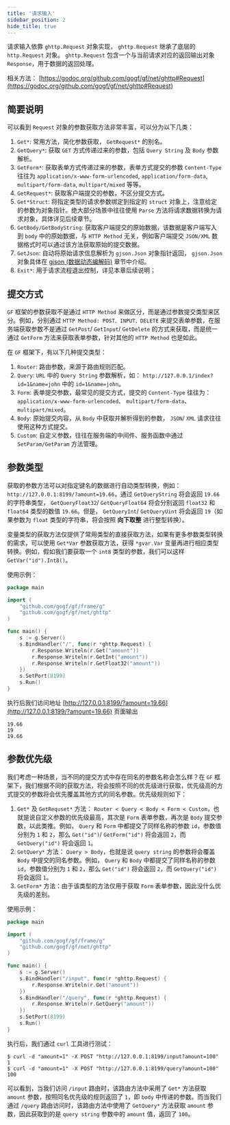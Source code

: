 ```yaml
---
title: '请求输入'
sidebar_position: 2
hide_title: true
---
```


请求输入依靠 `ghttp.Request` 对象实现， `ghttp.Request` 继承了底层的 `http.Request` 对象。 `ghttp.Request` 包含一个与当前请求对应的返回输出对象 `Response`，用于数据的返回处理。

相关方法： [https://godoc.org/github.com/gogf/gf/net/ghttp#Request](https://godoc.org/github.com/gogf/gf/net/ghttp#Request)

## 简要说明

可以看到 `Request` 对象的参数获取方法非常丰富，可以分为以下几类：

1. `Get*`: 常用方法，简化参数获取， `GetRequest*` 的别名。
2. `GetQuery*`: 获取 `GET` 方式传递过来的参数，包括 `Query String` 及 `Body` 参数解析。
3. `GetForm*`: 获取表单方式传递过来的参数，表单方式提交的参数 `Content-Type` 往往为 `application/x-www-form-urlencoded`, `application/form-data`, `multipart/form-data`, `multipart/mixed` 等等。
4. `GetRequest*`: 获取客户端提交的参数，不区分提交方式。
5. `Get*Struct`: 将指定类型的请求参数绑定到指定的 `struct` 对象上，注意给定的参数为对象指针。绝大部分场景中往往使用 `Parse` 方法将请求数据转换为请求对象，具体详见后续章节。
6. `GetBody/GetBodyString`: 获取客户端提交的原始数据，该数据是客户端写入到 `body` 中的原始数据，与 `HTTP Method` 无关，例如客户端提交 `JSON/XML` 数据格式时可以通过该方法获取原始的提交数据。
7. `GetJson`: 自动将原始请求信息解析为 `gjson.Json` 对象指针返回， `gjson.Json` 对象具体在 [gjson (数据动态编解码)](output/goframe-v1.14-md/模块列表/编码解码/gjson%20-数据动态编解码) 章节中介绍。
8. `Exit*`: 用于请求流程退出控制，详见本章后续说明；

## 提交方式

`GF` 框架的参数获取不是通过 `HTTP Method` 来做区分，而是通过参数提交类型来区分。例如，分别通过 `HTTP Method: POST、INPUT、DELETE` 来提交表单参数，在服务端获取参数不是通过 `GetPost`/ `GetInput`/ `GetDelete` 的方式来获取，而是统一通过 `GetForm` 方法来获取表单参数，针对其他的 `HTTP Method` 也是如此。

在 `GF` 框架下，有以下几种提交类型：

1. `Router`: 路由参数，来源于路由规则匹配。
2. `Query`: `URL` 中的 `Query String` 参数解析，如： `http://127.0.0.1/index?id=1&name=john` 中的 `id=1&name=john`。
3. `Form`: 表单提交参数，最常见的提交方式，提交的 `Content-Type` 往往为： `application/x-www-form-urlencoded`、 `multipart/form-data`、 `multipart/mixed`。
4. `Body`: 原始提交内容，从 `Body` 中获取并解析得到的参数， `JSON`/ `XML` 请求往往使用这种方式提交。
5. `Custom`: 自定义参数，往往在服务端的中间件、服务函数中通过 `SetParam/GetParam` 方法管理。

## 参数类型

获取的参数方法可以对指定键名的数据进行自动类型转换，例如： `http://127.0.0.1:8199/?amount=19.66`，通过 `GetQueryString` 将会返回 `19.66` 的字符串类型， `GetQueryFloat32`/ `GetQueryFloat64` 将会分别返回 `float32` 和 `float64` 类型的数值 `19.66`。但是， `GetQueryInt`/ `GetQueryUint` 将会返回 `19`（如果参数为 `float` 类型的字符串，将会按照 **向下取整** 进行整型转换）。

变量类型的获取方法仅提供了常用类型的直接获取方法，如果有更多参数类型转换的需求，可以使用 `Get*Var` 参数获取方法，获得 `*gvar.Var` 变量再进行相应类型转换。例如，假如我们要获取一个 `int8` 类型的参数，我们可以这样 `GetVar("id").Int8()`。

使用示例：

```go
package main

import (
	"github.com/gogf/gf/frame/g"
	"github.com/gogf/gf/net/ghttp"
)

func main() {
	s := g.Server()
	s.BindHandler("/", func(r *ghttp.Request) {
		r.Response.Writeln(r.Get("amount"))
		r.Response.Writeln(r.GetInt("amount"))
		r.Response.Writeln(r.GetFloat32("amount"))
	})
	s.SetPort(8199)
	s.Run()
}

```

执行后我们访问地址 [http://127.0.0.1:8199/?amount=19.66](http://127.0.0.1:8199/?amount=19.66) 页面输出

```undefined
19.66
19
19.66

```

## 参数优先级

我们考虑一种场景，当不同的提交方式中存在同名的参数名称会怎么样？在 `GF` 框架下，我们根据不同的获取方法，将会按照不同的优先级进行获取，优先级高的方式提交的参数将会优先覆盖其他方式的同名参数。优先级规则如下：

1. `Get*` 及 `GetRequset*` 方法： `Router < Query < Body < Form < Custom`，也就是说自定义参数的优先级最高，其次是 `Form` 表单参数，再次是 `Body` 提交参数，以此类推。例如， `Query` 和 `Form` 中都提交了同样名称的参数 `id`，参数值分别为 `1` 和 `2`，那么 `Get("id")`/ `GetForm("id")` 将会返回 `2`，而 `GetQuery("id")` 将会返回 `1`。
2. `GetQuery*` 方法： `Query > Body`，也就是说 `query string` 的参数将会覆盖 `Body` 中提交的同名参数。例如， `Query` 和 `Body` 中都提交了同样名称的参数 `id`，参数值分别为 `1` 和 `2`，那么 `Get("id")` 将会返回 `2`，而 `GetQuery("id")` 将会返回 `1`。
3. `GetForm*` 方法：由于该类型的方法仅用于获取 `Form` 表单参数，因此没什么优先级的差别。

使用示例：

```go
package main

import (
	"github.com/gogf/gf/frame/g"
	"github.com/gogf/gf/net/ghttp"
)

func main() {
	s := g.Server()
	s.BindHandler("/input", func(r *ghttp.Request) {
		r.Response.Writeln(r.Get("amount"))
	})
	s.BindHandler("/query", func(r *ghttp.Request) {
		r.Response.Writeln(r.GetQuery("amount"))
	})
	s.SetPort(8199)
	s.Run()
}

```

执行后，我们通过 `curl` 工具进行测试：

```undefined
$ curl -d "amount=1" -X POST "http://127.0.0.1:8199/input?amount=100"
1
$ curl -d "amount=1" -X POST "http://127.0.0.1:8199/query?amount=100"
100

```

可以看到，当我们访问 `/input` 路由时，该路由方法中采用了 `Get*` 方法获取 `amount` 参数，按照同名优先级的规则返回了 `1`，即 `body` 中传递的参数。而当我们通过 `/query` 路由访问时，该路由方法中使用了 `GetQuery*` 方法获取 `amount` 参数，因此获取到的是 `query string` 参数中的 `amount` 值，返回了 `100`。